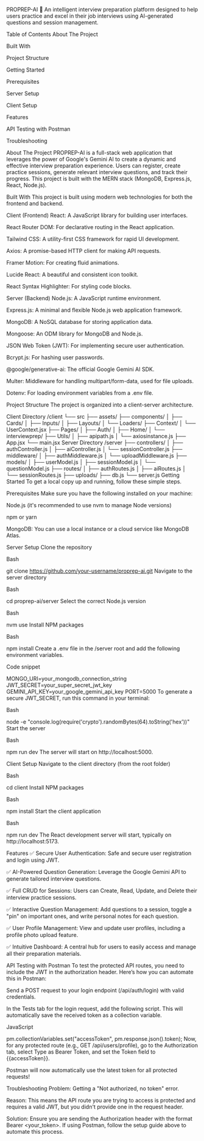 PROPREP-AI 🤖
An intelligent interview preparation platform designed to help users practice and excel in their job interviews using AI-generated questions and session management.

Table of Contents
About The Project

Built With

Project Structure

Getting Started

Prerequisites

Server Setup

Client Setup

Features

API Testing with Postman

Troubleshooting

About The Project
PROPREP-AI is a full-stack web application that leverages the power of Google's Gemini AI to create a dynamic and effective interview preparation experience. Users can register, create practice sessions, generate relevant interview questions, and track their progress. This project is built with the MERN stack (MongoDB, Express.js, React, Node.js).

Built With
This project is built using modern web technologies for both the frontend and backend.

Client (Frontend)
React: A JavaScript library for building user interfaces.

React Router DOM: For declarative routing in the React application.

Tailwind CSS: A utility-first CSS framework for rapid UI development.

Axios: A promise-based HTTP client for making API requests.

Framer Motion: For creating fluid animations.

Lucide React: A beautiful and consistent icon toolkit.

React Syntax Highlighter: For styling code blocks.

Server (Backend)
Node.js: A JavaScript runtime environment.

Express.js: A minimal and flexible Node.js web application framework.

MongoDB: A NoSQL database for storing application data.

Mongoose: An ODM library for MongoDB and Node.js.

JSON Web Token (JWT): For implementing secure user authentication.

Bcrypt.js: For hashing user passwords.

@google/generative-ai: The official Google Gemini AI SDK.

Multer: Middleware for handling multipart/form-data, used for file uploads.

Dotenv: For loading environment variables from a .env file.

Project Structure
The project is organized into a client-server architecture.

Client Directory
/client
└── src
    ├── assets/
    ├── components/
    │   ├── Cards/
    │   ├── Inputs/
    │   ├── Layouts/
    │   └── Loaders/
    ├── Context/
    │   └── UserContext.jsx
    ├── Pages/
    │   ├── Auth/
    │   ├── Home/
    │   └── interviewprep/
    ├── Utils/
    │   ├── apipath.js
    │   └── axiosinstance.js
    ├── App.jsx
    └── main.jsx
Server Directory
/server
├── controllers/
│   ├── authController.js
│   ├── aiController.js
│   └── sessionController.js
├── middleware/
│   ├── authMiddleware.js
│   └── uploadMiddleware.js
├── models/
│   ├── userModel.js
│   ├── sessionModel.js
│   └── questionModel.js
├── routes/
│   ├── authRoutes.js
│   ├── aiRoutes.js
│   └── sessionRoutes.js
├── uploads/
├── db.js
└── server.js
Getting Started
To get a local copy up and running, follow these simple steps.

Prerequisites
Make sure you have the following installed on your machine:

Node.js (it's recommended to use nvm to manage Node versions)

npm or yarn

MongoDB: You can use a local instance or a cloud service like MongoDB Atlas.

Server Setup
Clone the repository

Bash

git clone https://github.com/your-username/proprep-ai.git
Navigate to the server directory

Bash

cd proprep-ai/server
Select the correct Node.js version

Bash

nvm use
Install NPM packages

Bash

npm install
Create a .env file in the /server root and add the following environment variables.

Code snippet

MONGO_URI=your_mongodb_connection_string
JWT_SECRET=your_super_secret_jwt_key
GEMINI_API_KEY=your_google_gemini_api_key
PORT=5000
To generate a secure JWT_SECRET, run this command in your terminal:

Bash

node -e "console.log(require('crypto').randomBytes(64).toString('hex'))"
Start the server

Bash

npm run dev
The server will start on http://localhost:5000.

Client Setup
Navigate to the client directory (from the root folder)

Bash

cd client
Install NPM packages

Bash

npm install
Start the client application

Bash

npm run dev
The React development server will start, typically on http://localhost:5173.

Features
✅ Secure User Authentication: Safe and secure user registration and login using JWT.

✅ AI-Powered Question Generation: Leverage the Google Gemini API to generate tailored interview questions.

✅ Full CRUD for Sessions: Users can Create, Read, Update, and Delete their interview practice sessions.

✅ Interactive Question Management: Add questions to a session, toggle a "pin" on important ones, and write personal notes for each question.

✅ User Profile Management: View and update user profiles, including a profile photo upload feature.

✅ Intuitive Dashboard: A central hub for users to easily access and manage all their preparation materials.

API Testing with Postman
To test the protected API routes, you need to include the JWT in the authorization header. Here’s how you can automate this in Postman:

Send a POST request to your login endpoint (/api/auth/login) with valid credentials.

In the Tests tab for the login request, add the following script. This will automatically save the received token as a collection variable.

JavaScript

pm.collectionVariables.set("accessToken", pm.response.json().token);
Now, for any protected route (e.g., GET /api/users/profile), go to the Authorization tab, select Type as Bearer Token, and set the Token field to {{accessToken}}.

Postman will now automatically use the latest token for all protected requests!

Troubleshooting
Problem: Getting a "Not authorized, no token" error.

Reason: This means the API route you are trying to access is protected and requires a valid JWT, but you didn't provide one in the request header.

Solution: Ensure you are sending the Authorization header with the format Bearer <your_token>. If using Postman, follow the setup guide above to automate this process.

